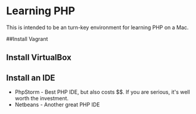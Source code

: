 # Learning PHP

This is intended to be an turn-key environment for learning PHP on a Mac.

##Install Vagrant


## Install VirtualBox

## Install an IDE

- PhpStorm - Best PHP IDE, but also costs $$. If you are serious, it's well worth the investment.
- Netbeans - Another great PHP IDE

